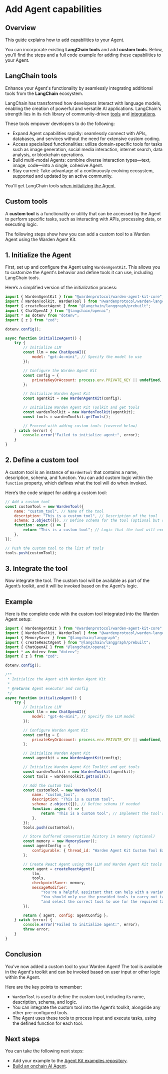 ﻿---
sidebar_position: 4
---

# Add Agent capabilities

## Overview

This guide explains how to add capabilities to your Agent.

You can incorporate existing **LangChain tools** and add **custom tools**. Below, you'll find the steps and a full code example for adding these capabilities to your Agent.

## LangChain tools

Enhance your Agent's functionality by seamlessly integrating additional tools from the **LangChain** ecosystem.

LangChain has transformed how developers interact with language models, enabling the creation of powerful and versatile AI applications. LangChain's strength lies in its rich library of community-driven [tools](https://js.langchain.com/docs/integrations/tools/) and [integrations](https://js.langchain.com/docs/integrations/platforms/).

These tools empower developers to do the following:

- Expand Agent capabilities rapidly: seamlessly connect with APIs, databases, and services without the need for extensive custom coding.
- Access specialized functionalities: utilize domain-specific tools for tasks such as image generation, social media interaction, internet search, data analysis, or blockchain operations.
- Build multi-modal Agents: combine diverse interaction types—text, image, code—into a single, cohesive Agent.
- Stay current: Take advantage of a continuously evolving ecosystem, supported and updated by an active community.

You'll get LangChain tools [when initializing the Agent](#1-initialize-the-agent).

## Custom tools

A **custom tool** is a functionality or utility that can be accessed by the Agent to perform specific tasks, such as interacting with APIs, processing data, or executing logic.

The following steps show how you can add a custom tool to a Warden Agent using the Warden Agent Kit.

## 1. Initialize the Agent

First, set up and configure the Agent using `WardenAgentKit`. This allows you to customize the Agent's behavior and define tools it can use, including LangChain tools.

Here’s a simplified version of the initialization process:

```javascript
import { WardenAgentKit } from "@wardenprotocol/warden-agent-kit-core";
import { WardenToolkit, WardenTool } from "@wardenprotocol/warden-langchain";
import { createReactAgent } from "@langchain/langgraph/prebuilt";
import { ChatOpenAI } from "@langchain/openai";
import * as dotenv from "dotenv";
import { z } from "zod";

dotenv.config();

async function initializeAgent() {
    try {
        // Initialize LLM
        const llm = new ChatOpenAI({
            model: "gpt-4o-mini", // Specify the model to use
        });

        // Configure the Warden Agent Kit
        const config = {
            privateKeyOrAccount: process.env.PRIVATE_KEY || undefined, // Load private key from environment variable
        };

        // Initialize Warden Agent Kit
        const agentkit = new WardenAgentKit(config);

        // Initialize Warden Agent Kit Toolkit and get tools
        const wardenToolkit = new WardenToolkit(agentkit);
        const tools = wardenToolkit.getTools();

        // Proceed with adding custom tools (covered below)
    } catch (error) {
        console.error("Failed to initialize agent:", error);
    }
}
```

## 2. Define a custom tool

A custom tool is an instance of `WardenTool` that contains a name, description, schema, and function. You can add custom logic within the `function` property, which defines what the tool will do when invoked.

Here’s the code snippet for adding a custom tool:

```javascript
// Add a custom tool
const customTool = new WardenTool({
    name: "custom_tool", // Name of the tool
    description: "This is a custom tool", // Description of the tool
    schema: z.object({}), // Define schema for the tool (optional but recommended)
    function: async () => {
        return "This is a custom tool"; // Logic that the tool will execute
    },
});

// Push the custom tool to the list of tools
tools.push(customTool);
```

## 3. Integrate the tool

Now integrate the tool. The custom tool will be available as part of the Agent’s toolkit, and it will be invoked based on the Agent's logic.

## Example

Here is the complete code with the custom tool integrated into the Warden Agent setup:

```javascript
import { WardenAgentKit } from "@wardenprotocol/warden-agent-kit-core";
import { WardenToolkit, WardenTool } from "@wardenprotocol/warden-langchain";
import { MemorySaver } from "@langchain/langgraph";
import { createReactAgent } from "@langchain/langgraph/prebuilt";
import { ChatOpenAI } from "@langchain/openai";
import * as dotenv from "dotenv";
import { z } from "zod";

dotenv.config();

/**
 * Initialize the Agent with Warden Agent Kit
 *
 * @returns Agent executor and config
 */
async function initializeAgent() {
    try {
        // Initialize LLM
        const llm = new ChatOpenAI({
            model: "gpt-4o-mini", // Specify the LLM model
        });

        // Configure Warden Agent Kit
        const config = {
            privateKeyOrAccount: process.env.PRIVATE_KEY || undefined,
        };

        // Initialize Warden Agent Kit
        const agentkit = new WardenAgentKit(config);

        // Initialize Warden Agent Kit Toolkit and get tools
        const wardenToolkit = new WardenToolkit(agentkit);
        const tools = wardenToolkit.getTools();

        // Add the custom tool
        const customTool = new WardenTool({
            name: "custom_tool",
            description: "This is a custom tool",
            schema: z.object({}), // Define schema if needed
            function: async () => {
                return "This is a custom tool"; // Implement the tool's logic
            },
        });
        tools.push(customTool);

        // Store buffered conversation history in memory (optional)
        const memory = new MemorySaver();
        const agentConfig = {
            configurable: { thread_id: "Warden Agent Kit Custom Tool Example" },
        };

        // Create React Agent using the LLM and Warden Agent Kit tools
        const agent = createReactAgent({
            llm,
            tools,
            checkpointSaver: memory,
            messageModifier:
                "You're a helpful assistant that can help with a variety of tasks related to web3 transactions." +
                "You should only use the provided tools to carry out tasks, interpret the user's input" +
                "and select the correct tool to use for the required tasks or tasks.",
        });

        return { agent, config: agentConfig };
    } catch (error) {
        console.error("Failed to initialize agent:", error);
        throw error;
    }
}
```

## Conclusion

You’ve now added a custom tool to your Warden Agent! The tool is available in the Agent's toolkit and can be invoked based on user input or other logic within the Agent.

Here are the key points to remember:

- `WardenTool` is used to define the custom tool, including its name, description, schema, and logic.
- You can integrate the custom tool into the Agent’s toolkit, alongside any other pre-configured tools.
- The Agent uses these tools to process input and execute tasks, using the defined function for each tool.

## Next steps

You can take the following next steps: 

- Add your example to the [Agent Kit examples repository](https://github.com/warden-protocol/agent-kit-examples).
- [Build an onchain AI Agent](../build-an-onchain-ai-agent/introduction).